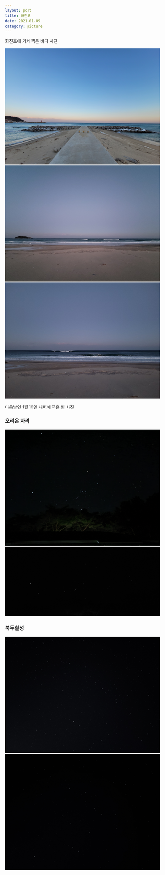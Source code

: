 ```yaml
---
layout: post
title: 화진포
date: 2021-01-09
category: picture
---
```


화진포에 가서 찍은 바다 사진

<!--break-->

![170557](/media/picture/20210109/20210109_170557.jpg)
![174603](/media/picture/20210109/20210109_174603.jpg)
![174813](/media/picture/20210109/20210109_174813.jpg)


다음날인 1월 10일 새벽에 찍은 별 사진

### 오리온 자리
![021025](/media/picture/20210109/20210110_021025.jpg)
![021316](/media/picture/20210109/20210110_021316.jpg)

### 북두칠성
![035649](/media/picture/20210109/20210110_035649.jpg)
![035724](/media/picture/20210109/20210110_035724.jpg)